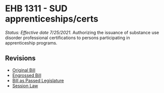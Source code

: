 # EHB 1311 - SUD apprenticeships/certs
*Status: Effective date 7/25/2021.*
Authorizing the issuance of substance use disorder professional certifications to persons participating in apprenticeship programs.

## Revisions
* [Original Bill](1/)
* [Engrossed Bill](1/)
* [Bill as Passed Legislature](1/)
* [Session Law](1/)